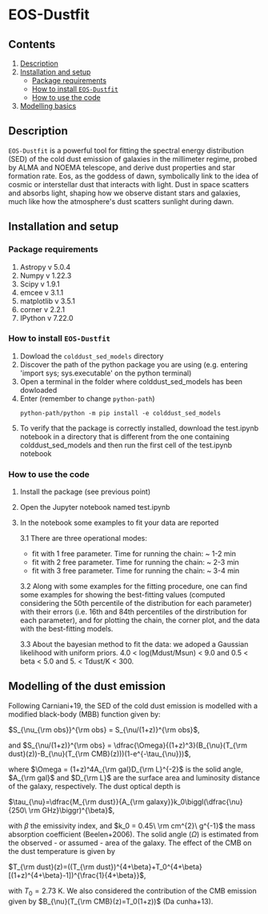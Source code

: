 # EOS-Dustfit

## Contents
1. [Description](#Description)
2. [Installation and setup](#Setup)
    - [Package requirements](#Package_need)
    - [How to install `EOS-Dustfit`](#Install)
    - [How to use the code](#Example)
4. [Modelling basics](#Basics)

## <a name="Description"></a>Description

`EOS-Dustfit` is a powerful tool for fitting the spectral energy distribution (SED) of the cold dust emission of galaxies in the millimeter regime, probed by ALMA and NOEMA telescope, and derive dust properties and star formation rate. Eos, as the goddess of dawn, symbolically link to the idea of cosmic or interstellar dust that interacts with light. Dust in space scatters and absorbs light, shaping how we observe distant stars and galaxies, much like how the atmosphere's dust scatters sunlight during dawn.

## <a name="Setup"></a>Installation and setup

### <a name="Package_need"></a>Package requirements

1. Astropy v 5.0.4
2. Numpy v 1.22.3
3. Scipy v 1.9.1
4. emcee v 3.1.1
5. matplotlib v 3.5.1
6. corner v 2.2.1
7. IPython v 7.22.0

### <a name="Install"></a>How to install `EOS-Dustfit`

1. Dowload the `colddust_sed_models` directory
2. Discover the path of the python package you are using (e.g. entering 'import sys; sys.executable' on the python terminal)
3. Open a terminal in the folder where colddust_sed_models has been dowloaded
4. Enter (remember to change `python-path`)
   ```
   python-path/python -m pip install -e colddust_sed_models
   ```
6. To verify that the package is correctly installed, download the test.ipynb notebook in a directory that is different from the one containing colddust_sed_models and then run the first cell of the test.ipynb notebook

### <a name="Example"></a>How to use the code

1. Install the package (see previous point)
2. Open the Jupyter notebook named test.ipynb
3. In the notebook some examples to fit your data are reported
   
   3.1 There are three operational modes:
   - fit with 1 free parameter. Time for running the chain: ~ 1-2 min
   - fit with 2 free parameter. Time for running the chain: ~ 2-3 min
   - fit with 3 free parameter. Time for running the chain: ~ 3-4 min
     
   3.2 Along with some examples for the fitting procedure, one can find some examples for showing the best-fitting values (computed considering the 50th percentile of the distribution for each parameter) with their errors (i.e. 16th and 84th percentiles of the dirstribution for each parameter), and for plotting the chain, the corner plot, and the data with the best-fitting models.

   3.3 About the bayesian method to fit the data: we adoped a Gaussian likelihood with uniform priors. 4.0 < log(Mdust/Msun) < 9.0 and 0.5 < beta < 5.0 and 5. < Tdust/K < 300.

## <a name="Basics"></a>Modelling of the dust emission

Following Carniani+19, the SED of the cold dust emission is modelled with a modified black-body (MBB) function given by:
 
$S_{\nu_{\rm obs}}^{\rm obs} = S_{\nu/(1+z)}^{\rm obs}$,  

and $S_{\nu/(1+z)}^{\rm obs} = \dfrac{\Omega}{(1+z)^3}(B_{\nu}(T_{\rm dust}(z))-B_{\nu}(T_{\rm CMB}(z)))(1-e^{-\tau_{\nu}})$, 

where $\Omega = (1+z)^4A_{\rm gal}D_{\rm L}^{-2}$ is the solid angle, $A_{\rm gal}$ and $D_{\rm L}$ are the surface area and luminosity distance of the galaxy, respectively. The dust optical depth is

$\tau_{\nu}=\dfrac{M_{\rm dust}}{A_{\rm galaxy}}k_0\biggl(\dfrac{\nu}{250\ \rm GHz}\biggr)^{\beta}$,

with $\beta$ the emissivity index, and $k_0 = 0.45\  \rm cm^{2}\ g^{-1}$ the mass absorption coefficient (Beelen+2006). The solid angle ($\Omega$) is estimated from the observed - or assumed - area of the galaxy. The effect of the CMB on the dust temperature is given by

$T_{\rm dust}(z)=((T_{\rm dust})^{4+\beta}+T_0^{4+\beta}[(1+z)^{4+\beta}-1])^{\frac{1}{4+\beta}}$,

with $T_0 = 2.73$ K.
We also considered the contribution of the CMB emission given by $B_{\nu}(T_{\rm CMB}(z)=T_0(1+z))$ (Da cunha+13).

